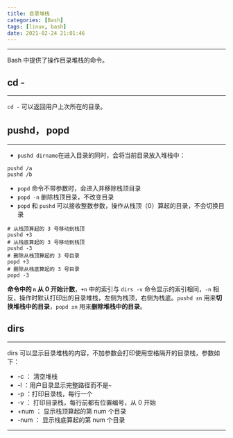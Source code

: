 ```yaml
---
title: 目录堆栈
categories: [Bash]
tags: [linux, bash]
date: 2021-02-24 21:01:46
---
```


---

Bash 中提供了操作目录堆栈的命令。

## cd -

---

`cd -` 可以返回用户上次所在的目录。

<!-- more -->

## pushd， popd

---

- `pushd dirname`在进入目录的同时，会将当前目录放入堆栈中：

```shell
pushd /a
pushd /b
```

- `popd`  命令不带参数时，会进入并移除栈顶目录
- `popd -n`  删除栈顶目录，不改变目录
- `popd` 和 `pushd` 可以接收整数参数，操作从栈顶（0）算起的目录，不会切换目录

```shell
# 从栈顶算起的 3 号移动到栈顶
pushd +3
# 从栈底算起的 3 号移动到栈顶
pushd -3
# 删除从栈顶算起的 3 号目录
popd +3
# 删除从栈底算起的 3 号目录
popd -3
```

**命令中的 `n` 从 0 开始计数**，`+n` 中的索引与 `dirs -v` 命令显示的索引相同，`-n` 相反，操作时默认打印出的目录堆栈，左侧为栈顶，右侧为栈底。`pushd ±n` 用来**切换堆栈中的目录**，`popd ±n` 用来**删除堆栈中的目录**。

## dirs

---

dirs 可以显示目录堆栈的内容，不加参数会打印使用空格隔开的目录栈，参数如下：

- -c ： 清空堆栈
- -l ：用户目录显示完整路径而不是`~`
- -p ：打印目录栈，每行一个
- -v ： 打印目录栈，每行前都有位置编号，从 0 开始
- +num ： 显示栈顶算起的第 num 个目录
- -num ： 显示栈底算起的第 num 个目录

---



